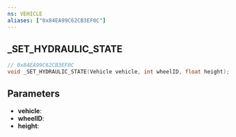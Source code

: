 ```yaml
---
ns: VEHICLE
aliases: ["0x84EA99C62CB3EF0C"]
---
```

## _SET_HYDRAULIC_STATE

```c
// 0x84EA99C62CB3EF0C
void _SET_HYDRAULIC_STATE(Vehicle vehicle, int wheelID, float height);
```

## Parameters
* **vehicle**: 
* **wheelID**: 
* **height**: 

